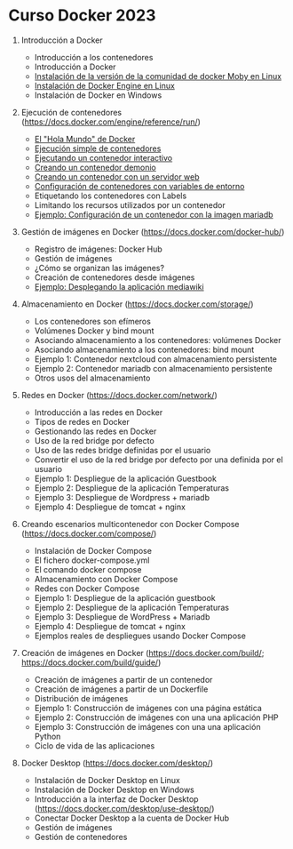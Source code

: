 # Curso Docker 2023

1. Introducción a Docker
	* Introducción a los contenedores
    * Introducción a Docker
    * [Instalación de la versión de la comunidad de docker Moby en Linux](contenido/modulo1/instalacion_moby_linux.md)
    * [Instalación de Docker Engine en Linux](contenido/modulo1/instalacion_linux.md)
    * Instalación de Docker en Windows
    
2. Ejecución de contenedores (https://docs.docker.com/engine/reference/run/)
    * [El "Hola Mundo" de Docker](contenido/modulo2/holamundo.md) 
    * [Ejecución simple de contenedores](contenido/modulo2/contenedor.md) 
    * [Ejecutando un contenedor interactivo](contenido/modulo2/interactivo.md)
    * [Creando un contenedor demonio](contenido/modulo2/demonio.md)
    * [Creando un contenedor con un servidor web](contenido/modulo2/web.md)
    * [Configuración de contenedores con variables de entorno](contenido/modulo2/entorno.md)
    * Etiquetando los contenedores con Labels
    * Limitando los recursos utilizados por un contenedor
    * [Ejemplo: Configuración de un contenedor con la imagen mariadb](contenido/modulo2/mariadb.md)

3. Gestión de imágenes en Docker (https://docs.docker.com/docker-hub/)
    * Registro de imágenes: Docker Hub
    * Gestión de imágenes
    * ¿Cómo se organizan las imágenes?
    * Creación de contenedores desde imágenes
    * [Ejemplo: Desplegando la aplicación mediawiki](contenido/modulo3/mediawiki.md)
 
4. Almacenamiento en Docker (https://docs.docker.com/storage/)
    * Los contenedores son efímeros
    * Volúmenes Docker y bind mount
    * Asociando almacenamiento a los contenedores: volúmenes Docker
    * Asociando almacenamiento a los contenedores: bind mount
    * Ejemplo 1: Contenedor nextcloud con almacenamiento persistente
    * Ejemplo 2: Contenedor mariadb con almacenamiento persistente
    * Otros usos del almacenamiento 

5. Redes en Docker (https://docs.docker.com/network/)
    * Introducción a las redes en Docker
    * Tipos de redes en Docker
    * Gestionando las redes en Docker
    * Uso de la red bridge por defecto
    * Uso de las redes bridge definidas por el usuario
    * Convertir el uso de la red bridge por defecto por una definida por el usuario
    * Ejemplo 1: Despliegue de la aplicación Guestbook
    * Ejemplo 2: Despliegue de la aplicación Temperaturas
    * Ejemplo 3: Despliegue de Wordpress + mariadb
    * Ejemplo 4: Despliegue de tomcat + nginx 

6. Creando escenarios multicontenedor con Docker Compose (https://docs.docker.com/compose/)
    * Instalación de Docker Compose
    * El fichero docker-compose.yml
    * El comando docker compose
    * Almacenamiento con Docker Compose
    * Redes con Docker Compose
    * Ejemplo 1: Despliegue de la aplicación guestbook
    * Ejemplo 2: Despliegue de la aplicación Temperaturas
    * Ejemplo 3: Despliegue de WordPress + Mariadb
    * Ejemplo 4: Despliegue de tomcat + nginx
    * Ejemplos reales de despliegues usando Docker Compose 

7. Creación de imágenes en Docker (https://docs.docker.com/build/; https://docs.docker.com/build/guide/)
    * Creación de imágenes a partir de un contenedor
    * Creación de imágenes a partir de un Dockerfile
    * Distribución de imágenes
    * Ejemplo 1: Construcción de imágenes con una página estática
    * Ejemplo 2: Construcción de imágenes con una una aplicación PHP
    * Ejemplo 3: Construcción de imágenes con una una aplicación Python
    * Ciclo de vida de las aplicaciones 

8. Docker Desktop (https://docs.docker.com/desktop/)
    * Instalación de Docker Desktop en Linux
    * Instalación de Docker Desktop en Windows
    * Introducción a la interfaz de Docker Desktop (https://docs.docker.com/desktop/use-desktop/)
    * Conectar Docker Desktop a la cuenta de Docker Hub
    * Gestión de imágenes
    * Gestión de contenedores
